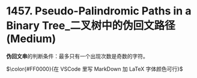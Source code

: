 # 1457. Pseudo-Palindromic Paths in a Binary Tree_二叉树中的伪回文路径 (Medium)



**伪回文串**的判断条件：最多只有一个出现次数是奇数的字符。


$\color{#FF0000}{在 VSCode 里写 MarkDown 加 LaTeX 字体颜色可行}$
